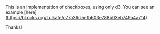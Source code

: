 This is an implementation of checkboxes, using only d3. You can see an example [here] (https://bl.ocks.org/Lulkafe/c77a36d5efb603e788b03eb749a4a714).

Thanks! 
